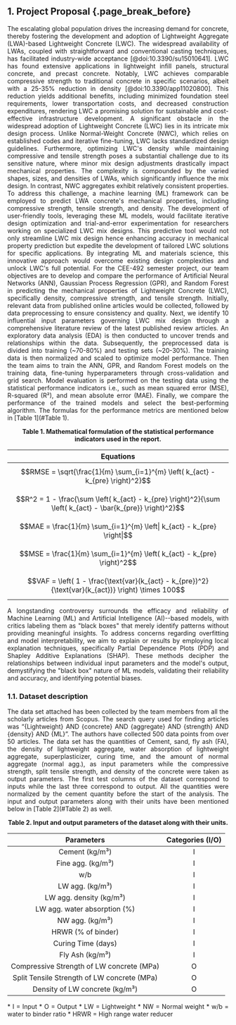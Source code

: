 ## 1. Project Proposal {.page_break_before}

<p align="justify">
The escalating global population drives the increasing demand for concrete, thereby fostering the development and adoption of Lightweight Aggregate (LWA)-based Lightweight Concrete (LWC). The widespread availability of LWAs, coupled with straightforward and conventional casting techniques, has facilitated industry-wide acceptance [@doi:10.3390/su15010641]. LWC has found extensive applications in lightweight infill panels, structural concrete, and precast concrete. Notably, LWC achieves comparable compressive strength to traditional concrete in specific scenarios, albeit with a 25-35% reduction in density [@doi:10.3390/app11020800]. This reduction yields additional benefits, including minimized foundation steel requirements, lower transportation costs, and decreased construction expenditures, rendering LWC a promising solution for sustainable and cost-effective infrastructure development.
A significant obstacle in the widespread adoption of Lightweight Concrete (LWC) lies in its intricate mix design process. Unlike Normal-Weight Concrete (NWC), which relies on established codes and iterative fine-tuning, LWC lacks standardized design guidelines. Furthermore, optimizing LWC's density while maintaining compressive and tensile strength poses a substantial challenge due to its sensitive nature, where minor mix design adjustments drastically impact mechanical properties. The complexity is compounded by the varied shapes, sizes, and densities of LWAs, which significantly influence the mix design. In contrast, NWC aggregates exhibit relatively consistent properties.
To address this challenge, a machine learning (ML) framework can be employed to predict LWA concrete's mechanical properties, including compressive strength, tensile strength, and density. The development of user-friendly tools, leveraging these ML models, would facilitate iterative design optimization and trial-and-error experimentation for researchers working on specialized LWC mix designs.
This predictive tool would not only streamline LWC mix design hence enhancing accuracy in mechanical property prediction but expedite the development of tailored LWC solutions for specific applications. By integrating ML and materials science, this innovative approach would overcome existing design complexities and unlock LWC's full potential.
For the CEE-492 semester project, our team objectives are to develop and compare the performance of Artificial Neural Networks (ANN), Gaussian Process Regression (GPR), and Random Forest in predicting the mechanical properties of Lightweight Concrete (LWC), specifically density, compressive strength, and tensile strength. Initially, relevant data from published online articles would be collected, followed by data preprocessing to ensure consistency and quality. Next, we identify 10 influential input parameters governing LWC mix design through a comprehensive literature review of the latest published review articles. An exploratory data analysis (EDA) is then conducted to uncover trends and relationships within the data. Subsequently, the preprocessed data is divided into training (~70-80%) and testing sets (~20-30%). The training data is then normalized and scaled to optimize model performance.
Then the team aims to train the ANN, GPR, and Random Forest models on the training data, fine-tuning hyperparameters through cross-validation and grid search. Model evaluation is performed on the testing data using the statistical performance indicators i.e., such as mean squared error (MSE), R-squared (R²), and mean absolute error (MAE). Finally, we compare the performance of the trained models and select the best-performing algorithm. The formulas for the performance metrics are mentioned below in [Table 1](#Table 1).
</p>

<p align="center" id="Table 1"><strong>Table 1. Mathematical formulation of the statistical performance indicators used in the report.</strong></p>

| Equations |
|:-----------------:|
| $$RMSE = \sqrt{\frac{1}{m} \sum_{i=1}^{m} \left( k_{act} - k_{pre} \right)^2}$$ |
| $$R^2 = 1 - \frac{\sum \left( k_{act} - k_{pre} \right)^2}{\sum \left( k_{act} - \bar{k_{pre}} \right)^2}$$ |
| $$MAE = \frac{1}{m} \sum_{i=1}^{m} \left\| k_{act} - k_{pre} \right\|$$ |
| $$MSE = \frac{1}{m} \sum_{i=1}^{m} \left( k_{act} - k_{pre} \right)^2$$ |
| $$VAF = \left( 1 - \frac{\text{var}(k_{act} - k_{pre})^2}{\text{var}(k_{act})} \right) \times 100$$ |

<p align="justify">
A longstanding controversy surrounds the efficacy and reliability of Machine Learning (ML) and Artificial Intelligence (AI)--based models, with critics labeling them as "black boxes" that merely identify patterns without providing meaningful insights. To address concerns regarding overfitting and model interpretability, we aim to explain or results by employing local explanation techniques, specifically Partial Dependence Plots (PDP) and Shapley Additive Explanations (SHAP). These methods decipher the relationships between individual input parameters and the model's output, demystifying the "black box" nature of ML models, validating their reliability and accuracy, and identifying potential biases.
</p>

### 1.1. Dataset description

<p align="justify">
The data set attached has been collected by the team members from all the scholarly articles from Scopus. The search query used for finding articles was “{Lightweight} AND {concrete} AND {aggregate} AND {strength} AND {density} AND {ML}”. The authors have collected 500 data points from over 50 articles. The data set has the quantities of Cement, sand, fly ash (FA), the density of lightweight aggregate, water absorption of lightweight aggregate, superplasticizer, curing time, and the amount of normal aggregate (normal agg.), as input parameters while the compressive strength, split tensile strength, and density of the concrete were taken as output parameters. The first test columns of the dataset correspond to inputs while the last three correspond to output. All the quantities were normalized by the cement quantity before the start of the analysis. The input and output parameters along with their units have been mentioned below in [Table 2](#Table 2) as well.
</p>

<p align="center" id="Table 2"><strong>Table 2. Input and output parameters of the dataset along with their units.</strong></p>

| Parameters                               | Categories (I/O) |
|:----------------------------------------:|:-----------------:|
| Cement (kg/m³)                           | I                |
| Fine agg. (kg/m³)                        | I                |
| w/b                                      | I                |
| LW agg. (kg/m³)                          | I                |
| LW agg. density (kg/m³)                  | I                |
| LW agg. water absorption (%)             | I                |
| NW agg. (kg/m³)                          | I                |
| HRWR (% of binder)                       | I                |
| Curing Time (days)                       | I                |
| Fly Ash (kg/m³)                          | I                |
| Compressive Strength of LW concrete (MPa)| O                |
| Split Tensile Strength of LW concrete (MPa) | O             |
| Density of LW concrete (kg/m³)           | O                |


<p align="justify">
* I = Input
* O = Output
* LW = Lightweight
* NW = Normal weight
* w/b = water to binder ratio
* HRWR = High range water reducer
</p>